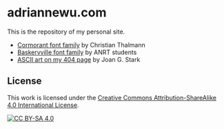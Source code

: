 # adriannewu.com
This is the repository of my personal site.

- [Cormorant font family](https://github.com/CatharsisFonts/Cormorant) by Christian Thalmann
- [Baskervville font family](https://github.com/anrt-type/ANRT-Baskervville) by ANRT students
- [ASCII art on my 404 page](https://www.geocities.ws/SoHo/7373/pets.html) by Joan G. Stark


## License

This work is licensed under the
[Creative Commons Attribution-ShareAlike 4.0 International License][cc-by-sa].

[![CC BY-SA 4.0][cc-by-sa-image]][cc-by-sa]

[cc-by-sa]: http://creativecommons.org/licenses/by-sa/4.0/
[cc-by-sa-image]: https://licensebuttons.net/l/by-sa/4.0/88x31.png
[cc-by-sa-shield]: https://img.shields.io/badge/License-CC%20BY--SA%204.0-lightgrey.svg
